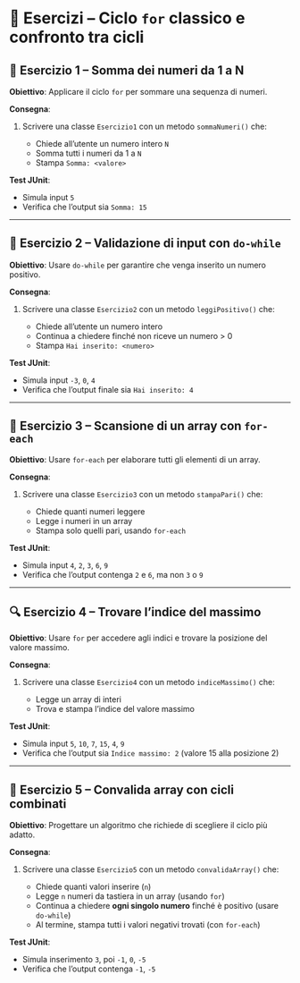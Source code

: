 # 🧪 Esercizi – Ciclo `for` classico e confronto tra cicli

## 🔁 Esercizio 1 – Somma dei numeri da 1 a N

**Obiettivo**: Applicare il ciclo `for` per sommare una sequenza di numeri.

**Consegna**:

1. Scrivere una classe `Esercizio1` con un metodo `sommaNumeri()` che:

   * Chiede all’utente un numero intero `N`
   * Somma tutti i numeri da 1 a `N`
   * Stampa `Somma: <valore>`

**Test JUnit**:

* Simula input `5`
* Verifica che l’output sia `Somma: 15`

---

## 🔄 Esercizio 2 – Validazione di input con `do-while`

**Obiettivo**: Usare `do-while` per garantire che venga inserito un numero positivo.

**Consegna**:

1. Scrivere una classe `Esercizio2` con un metodo `leggiPositivo()` che:

   * Chiede all’utente un numero intero
   * Continua a chiedere finché non riceve un numero > 0
   * Stampa `Hai inserito: <numero>`

**Test JUnit**:

* Simula input `-3`, `0`, `4`
* Verifica che l’output finale sia `Hai inserito: 4`

---

## 🧠 Esercizio 3 – Scansione di un array con `for-each`

**Obiettivo**: Usare `for-each` per elaborare tutti gli elementi di un array.

**Consegna**:

1. Scrivere una classe `Esercizio3` con un metodo `stampaPari()` che:

   * Chiede quanti numeri leggere
   * Legge i numeri in un array
   * Stampa solo quelli pari, usando `for-each`

**Test JUnit**:

* Simula input `4`, `2`, `3`, `6`, `9`
* Verifica che l’output contenga `2` e `6`, ma non `3` o `9`

---

## 🔍 Esercizio 4 – Trovare l’indice del massimo

**Obiettivo**: Usare `for` per accedere agli indici e trovare la posizione del valore massimo.

**Consegna**:

1. Scrivere una classe `Esercizio4` con un metodo `indiceMassimo()` che:

   * Legge un array di interi
   * Trova e stampa l’indice del valore massimo

**Test JUnit**:

* Simula input `5`, `10`, `7`, `15`, `4`, `9`
* Verifica che l’output sia `Indice massimo: 2` (valore 15 alla posizione 2)

---

## 🧩 Esercizio 5 – Convalida array con cicli combinati

**Obiettivo**: Progettare un algoritmo che richiede di scegliere il ciclo più adatto.

**Consegna**:

1. Scrivere una classe `Esercizio5` con un metodo `convalidaArray()` che:

   * Chiede quanti valori inserire (`n`)
   * Legge `n` numeri da tastiera in un array (usando `for`)
   * Continua a chiedere **ogni singolo numero** finché è positivo (usare `do-while`)
   * Al termine, stampa tutti i valori negativi trovati (con `for-each`)

**Test JUnit**:

* Simula inserimento `3`, poi `-1`, `0`, `-5`
* Verifica che l’output contenga `-1`, `-5`


